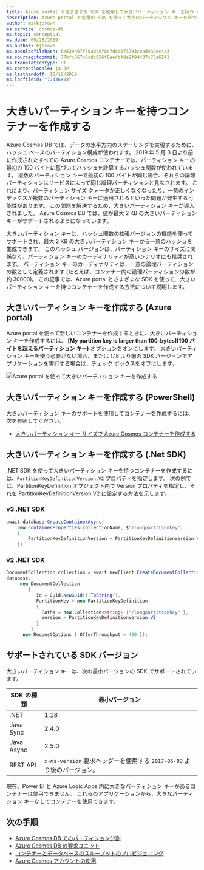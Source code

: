 ```yaml
---
title: Azure portal とさまざまな SDK を使用して大きいパーティション キーを持つ Azure Cosmos コンテナーを作成する
description: Azure portal と各種の SDK を使って大きいパーティション キーを持つコンテナーを Azure Cosmos DB で作成する方法について説明します。
author: markjbrown
ms.service: cosmos-db
ms.topic: conceptual
ms.date: 09/28/2019
ms.author: mjbrown
ms.openlocfilehash: be639a67f70ab40f8d7dcc0f3793cbbd4a2ec4a3
ms.sourcegitcommit: 77bfc067c8cdc856f0ee4bfde9f84437c73a6141
ms.translationtype: HT
ms.contentlocale: ja-JP
ms.lasthandoff: 10/16/2019
ms.locfileid: "72436808"
---
```

# <a name="create-containers-with-large-partition-key"></a>大きいパーティション キーを持つコンテナーを作成する

Azure Cosmos DB では、データの水平方向のスケーリングを実現するために、ハッシュ ベースのパーティション構成が使われます。 2019 年 5 月 3 日より前に作成されたすべての Azure Cosmos コンテナーでは、パーティション キーの最初の 100 バイトに基づいてハッシュを計算するハッシュ関数が使われています。 複数のパーティション キーで最初の 100 バイトが同じ場合、それらの論理パーティションはサービスによって同じ論理パーティションと見なされます。 これにより、パーティション サイズ クォータが正しくなくなったり、一意のインデックスが複数のパーティション キーに適用されるといった問題が発生する可能性があります。 この問題を解決するため、大きいパーティション キーが導入されました。 Azure Cosmos DB では、値が最大 2 KB の大きいパーティション キーがサポートされるようになっています。

大きいパーティション キーは、ハッシュ関数の拡張バージョンの機能を使ってサポートされ、最大 2 KB の大きいパーティション キーから一意のハッシュを生成できます。 このハッシュ バージョンは、パーティション キーのサイズに関係なく、パーティション キーのカーディナリティが高いシナリオにも推奨されます。 パーティション キーのカーディナリティは、一意の論理パーティションの数として定義されます (たとえば、コンテナー内の論理パーティションの数が約 30000)。 この記事では、Azure portal とさまざまな SDK を使って、大きいパーティション キーを持つコンテナーを作成する方法について説明します。

## <a name="create-a-large-partition-key-azure-portal"></a>大きいパーティション キーを作成する (Azure portal)

Azure portal を使って新しいコンテナーを作成するときに、大きいパーティション キーを作成するには、 **[My partition key is larger than 100-bytes]\(100 バイトを超えるパーティション キー\)** オプションをオンにします。 大きいパーティション キーを使う必要がない場合、または 1.18 より前の SDK バージョンでアプリケーションを実行する場合は、チェック ボックスをオフにします。

![Azure portal を使って大きいパーティション キーを作成する](./media/large-partition-keys/large-partition-key-with-portal.png)

## <a name="create-a-large-partition-key-powershell"></a>大きいパーティション キーを作成する (PowerShell)

大きいパーティション キーのサポートを使用してコンテナーを作成するには、次を参照してください。

* [大きいパーティション キー サイズで Azure Cosmos コンテナーを作成する](manage-with-powershell.md##create-container-big-pk)

## <a name="create-a-large-partition-key-net-sdk"></a>大きいパーティション キーを作成する (.Net SDK)

.NET SDK を使って大きいパーティション キーを持つコンテナーを作成するには、`PartitionKeyDefinitionVersion.V2` プロパティを指定します。 次の例では、PartitionKeyDefinition オブジェクト内で Version プロパティを指定し、それを PartitionKeyDefinitionVersion.V2 に設定する方法を示します。

### <a name="v3-net-sdk"></a>v3 .NET SDK

```csharp
await database.CreateContainerAsync(
    new ContainerProperties(collectionName, $"/longpartitionkey")
    {
        PartitionKeyDefinitionVersion = PartitionKeyDefinitionVersion.V2,
    })
```

### <a name="v2-net-sdk"></a>v2 .NET SDK

```csharp
DocumentCollection collection = await newClient.CreateDocumentCollectionAsync(
database,
     new DocumentCollection
        {
           Id = Guid.NewGuid().ToString(),
           PartitionKey = new PartitionKeyDefinition
           {
             Paths = new Collection<string> {"/longpartitionkey" },
             Version = PartitionKeyDefinitionVersion.V2
           }
         },
      new RequestOptions { OfferThroughput = 400 });
```

## <a name="supported-sdk-versions"></a>サポートされている SDK バージョン

大きいパーティション キーは、次の最小バージョンの SDK でサポートされています。

|SDK の種類  | 最小バージョン   |
|---------|---------|
|.NET     |    1.18     |
|Java Sync     |   2.4.0      |
|Java Async   |  2.5.0        |
| REST API | `x-ms-version` 要求ヘッダーを使用する `2017-05-03` より後のバージョン。|

現在、Power BI と Azure Logic Apps 内に大きなパーティション キーがあるコンテナーは使用できません。 これらのアプリケーションから、大きなパーティション キーなしでコンテナーを使用できます。

## <a name="next-steps"></a>次の手順

* [Azure Cosmos DB でのパーティション分割](partitioning-overview.md)
* [Azure Cosmos DB の要求ユニット](request-units.md)
* [コンテナーとデータベースのスループットのプロビジョニング](set-throughput.md)
* [Azure Cosmos アカウントの使用](account-overview.md)
